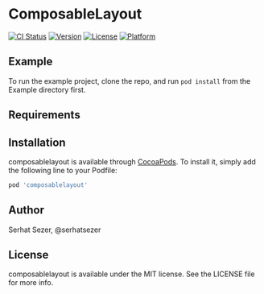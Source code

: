 # ComposableLayout

[![CI Status](https://img.shields.io/travis/serhatsezer/composablelayout.svg?style=flat)](https://travis-ci.org/serhatsezer/composablelayout)
[![Version](https://img.shields.io/cocoapods/v/composablelayout.svg?style=flat)](https://cocoapods.org/pods/composablelayout)
[![License](https://img.shields.io/cocoapods/l/composablelayout.svg?style=flat)](https://cocoapods.org/pods/composablelayout)
[![Platform](https://img.shields.io/cocoapods/p/composablelayout.svg?style=flat)](https://cocoapods.org/pods/composablelayout)

## Example

To run the example project, clone the repo, and run `pod install` from the Example directory first.

## Requirements

## Installation

composablelayout is available through [CocoaPods](https://cocoapods.org). To install
it, simply add the following line to your Podfile:

```ruby
pod 'composablelayout'
```

## Author

Serhat Sezer, @serhatsezer

## License

composablelayout is available under the MIT license. See the LICENSE file for more info.
